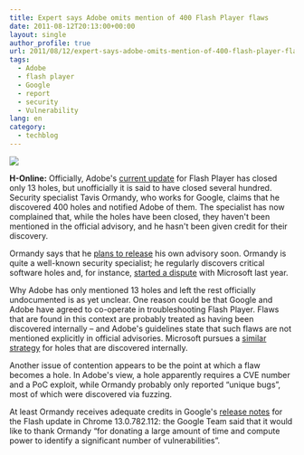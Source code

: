 ```yaml
---
title: Expert says Adobe omits mention of 400 Flash Player flaws
date: 2011-08-12T20:13:00+00:00
layout: single
author_profile: true
url: 2011/08/12/expert-says-adobe-omits-mention-of-400-flash-player-flaws/
tags:
  - Adobe
  - flash player
  - Google
  - report
  - security
  - Vulnerability
lang: en
category: 
  - techblog
---
```

[![](http://2.bp.blogspot.com/-oDFcQgoaetw/TkWBLoxk0WI/AAAAAAAAD9U/-O1zOVPkgW0/s1600/adobe_logo200.jpg)](http://2.bp.blogspot.com/-oDFcQgoaetw/TkWBLoxk0WI/AAAAAAAAD9U/-O1zOVPkgW0/s1600/adobe_logo200.jpg)

**H-Online:** Officially, Adobe's [current update](http://www.h-online.com/news/item/Adobe-fixes-critical-vulnerabilities-in-four-products-on-patch-day-1320840.html) for Flash Player has closed only 13 holes, but unofficially it is said to have closed several hundred. Security specialist Tavis Ormandy, who works for Google, claims that he discovered 400 holes and notified Adobe of them. The specialist has now complained that, while the holes have been closed, they haven't been mentioned in the official advisory, and he hasn't been given credit for their discovery.

Ormandy says that he [plans to release](https://twitter.com/#!/taviso/status/101046396790128640) his own advisory soon. Ormandy is quite a well-known security specialist; he regularly discovers critical software holes and, for instance, [started a dispute](http://www.h-online.com/news/item/Quarrels-about-new-Windows-Vulnerability-Update-1020449.html) with Microsoft last year.

Why Adobe has only mentioned 13 holes and left the rest officially undocumented is as yet unclear. One reason could be that Google and Adobe have agreed to co-operate in troubleshooting Flash Player. Flaws that are found in this context are probably treated as having been discovered internally – and Adobe's guidelines state that such flaws are not mentioned explicitly in official advisories. Microsoft pursues a [similar strategy](http://www.h-online.com/news/item/Microsoft-still-using-undercover-patches-1190204.html) for holes that are discovered internally.

Another issue of contention appears to be the point at which a flaw becomes a hole. In Adobe's view, a hole apparently requires a CVE number and a PoC exploit, while Ormandy probably only reported “unique bugs”, most of which were discovered via fuzzing.

At least Ormandy receives adequate credits in Google's [release notes](http://googlechromereleases.blogspot.com/2011/08/stable-channel-update_09.html) for the Flash update in Chrome 13.0.782.112: the Google Team said that it would like to thank Ormandy “for donating a large amount of time and compute power to identify a significant number of vulnerabilities”.